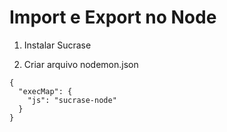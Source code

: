 
# Import e Export no Node
1. Instalar Sucrase

2. Criar arquivo nodemon.json
```
{
  "execMap": {
    "js": "sucrase-node"
  }
}
```
